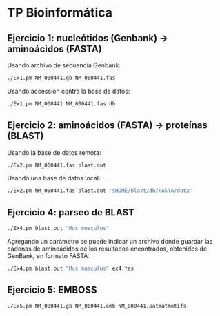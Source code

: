# TP Bioinformática

## Ejercicio 1: nucleótidos (Genbank) -> aminoácidos (FASTA)

Usando archivo de secuencia Genbank:

```bash
./Ex1.pm NM_000441.gb NM_000441.fas
```

Usando accession contra la base de datos:

```bash
./Ex1.pm NM_000441 NM_000441.fas db
```

## Ejercicio 2: aminoácidos (FASTA) -> proteínas (BLAST)

Usando la base de datos remota:

```bash
./Ex2.pm NM_000441.fas blast.out
```

Usando una base de datos local:

```bash
./Ex2.pm NM_000441.fas blast.out '$HOME/blast/db/FASTA/data'
```

## Ejercicio 4: parseo de BLAST

```bash
./Ex4.pm blast.out "Mus musculus"
```

Agregando un parámetro se puede indicar un archivo donde guardar las cadenas de aminoácidos de los resultados encontrados, obtenidos de GenBank, en formato FASTA:

```bash
./Ex4.pm blast.out "Mus musculus" ex4.fas
```

## Ejercicio 5: EMBOSS

```bash
./Ex5.pm NM_000441.gb NM_000441.emb NM_000441.patmatmotifs
```
